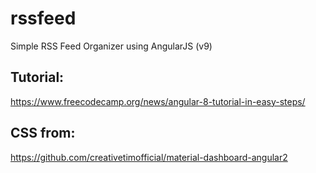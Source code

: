# rssfeed
Simple RSS Feed Organizer using AngularJS (v9)


## Tutorial:
https://www.freecodecamp.org/news/angular-8-tutorial-in-easy-steps/

## CSS from:
https://github.com/creativetimofficial/material-dashboard-angular2

